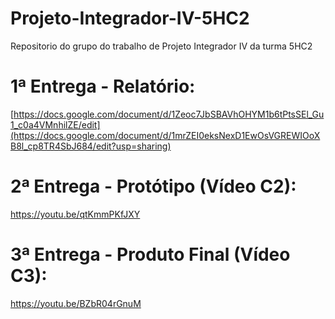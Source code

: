 # Projeto-Integrador-IV-5HC2
Repositorio do grupo do trabalho de Projeto Integrador IV da turma 5HC2

# 1ª Entrega - Relatório:
[https://docs.google.com/document/d/1Zeoc7JbSBAVhOHYM1b6tPtsSEl_Gu1_c0a4VMnhilZE/edit](https://docs.google.com/document/d/1mrZEI0eksNexD1EwOsVGREWIOoXB8l_cp8TR4SbJ684/edit?usp=sharing)

# 2ª Entrega - Protótipo (Vídeo C2):
https://youtu.be/qtKmmPKfJXY

# 3ª Entrega - Produto Final (Vídeo C3):
https://youtu.be/BZbR04rGnuM
